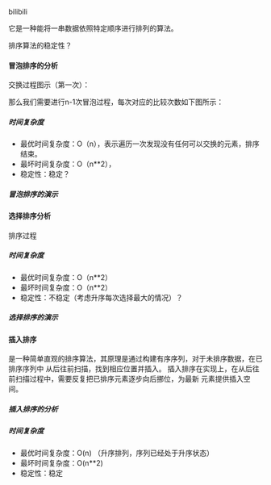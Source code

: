 bilibili

它是一种能将一串数据依照特定顺序进行排列的算法。

排序算法的稳定性？

#### 冒泡排序的分析
交换过程图示（第一次）：

那么我们需要进行n-1次冒泡过程，每次对应的比较次数如下图所示：

##### 时间复杂度
- 最优时间复杂度：O（n），表示遍历一次发现没有任何可以交换的元素，排序结束。
- 最坏时间复杂度：O（n**2），
- 稳定性：稳定？

##### 冒泡排序的演示


#### 选择排序分析
排序过程

##### 时间复杂度
- 最优时间复杂度：O（n**2）
- 最坏时间复杂度：O（n**2）
- 稳定性：不稳定（考虑升序每次选择最大的情况）？

##### 选择排序的演示


#### 插入排序
是一种简单直观的排序算法，其原理是通过构建有序序列，对于未排序数据，在已排序序列中
从后往前扫描，找到相应位置并插入。
插入排序在实现上，在从后往前扫描过程中，需要反复把已排序元素逐步向后挪位，为最新
元素提供插入空间。

##### 插入排序的分析

##### 时间复杂度
- 最优时间复杂度：O(n) （升序排列，序列已经处于升序状态）
- 最坏时间复杂度：O(n**2)
- 稳定性：稳定


